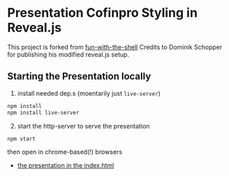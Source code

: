 # Presentation Cofinpro Styling in Reveal.js
This project is forked from [fun-with-the-shell](https://github.com/dominikschopper/fun-with-the-shell)
Credits to Dominik Schopper for publishing his modified reveal.js setup.

## Starting the Presentation locally

1. install needed dep.s (moentarily just `live-server`)
  ```bash
  npm install
  npm install live-server
  ```
2. start the http-server to serve the presentation
  ```bash
  npm start
  ```

then open in chrome-based(!) browsers

- [the presentation in the index.html](http://localhost:8088/)
